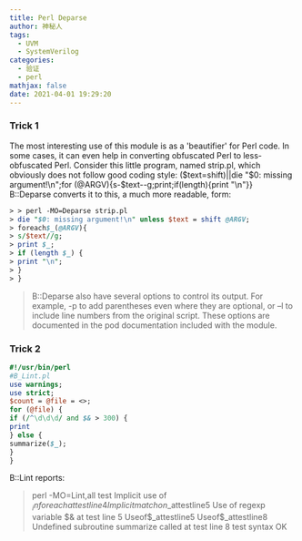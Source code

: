```yaml
---
title: Perl Deparse
author: 神秘人
tags:
  - UVM
  - SystemVerilog
categories:
  - 验证
  - perl
mathjax: false
date: 2021-04-01 19:29:20
---
```


### Trick 1

The most interesting use of this module is as a 'beautifier' for Perl code. In some cases, it can even help
in converting obfuscated Perl to less-obfuscated Perl. Consider this little program, named strip.pl,
which obviously does not follow good coding style:
($text=shift)||die "$0: missing argument!\n";for
(@ARGV){s-$text--g;print;if(length){print "\n"}}
B::Deparse converts it to this, a much more readable, form:

```perl
> > perl -MO=Deparse strip.pl
> die "$0: missing argument!\n" unless $text = shift @ARGV;
> foreach$_(@ARGV){
> s/$text//g;
> print $_;
> if (length $_) {
> print "\n";
> }
> }
```
> B::Deparse also have several options to control its output. For example, -p to add parentheses even
> where they are optional, or –l to include line numbers from the original script. These options are
> documented in the pod documentation included with the module.

### Trick 2

```perl
#!/usr/bin/perl
#B_Lint.pl
use warnings;
use strict;
$count = @file = <>;
for (@file) {
if (/^\d\d\d/ and $& > 300) {
print
} else {
summarize($_);
}
}
```

B::Lint reports:
> perl -MO=Lint,all test
> Implicit use of $_ in foreach at test line 4
> Implicitmatchon$_attestline5
> Use of regexp variable $& at test line 5
> Useof$_attestline5
> Useof$_attestline8
> Undefined subroutine summarize called at test line 8
> test syntax OK